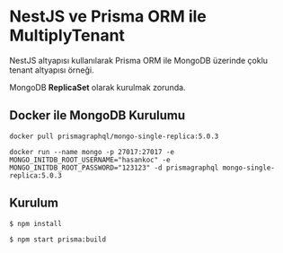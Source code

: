 # NestJS ve Prisma ORM ile MultiplyTenant

NestJS altyapısı kullanılarak Prisma ORM ile MongoDB üzerinde çoklu tenant altyapısı örneği.

MongoDB **ReplicaSet** olarak kurulmak zorunda.

## Docker ile MongoDB Kurulumu

`docker pull prismagraphql/mongo-single-replica:5.0.3`

`docker run --name mongo -p 27017:27017 -e MONGO_INITDB_ROOT_USERNAME="hasankoc" -e MONGO_INITDB_ROOT_PASSWORD="123123" -d prismagraphql mongo-single-replica:5.0.3`

## Kurulum

```bash
$ npm install
```

```bash
$ npm start prisma:build
```
